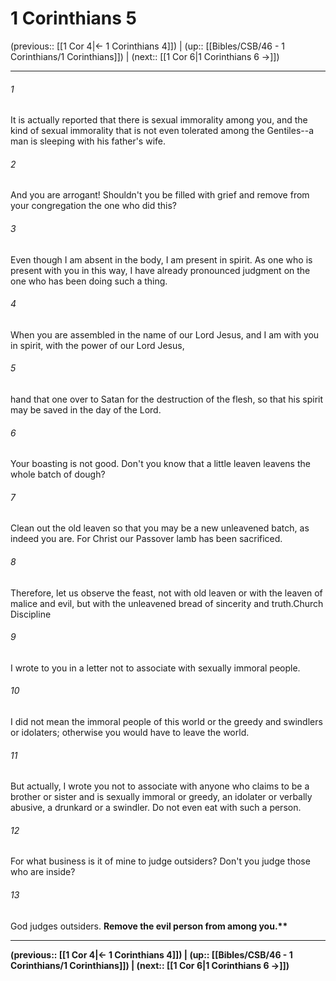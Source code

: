 # 1 Corinthians 5

(previous:: [[1 Cor 4|← 1 Corinthians 4]]) | (up:: [[Bibles/CSB/46 - 1 Corinthians/1 Corinthians]]) | (next:: [[1 Cor 6|1 Corinthians 6 →]])

***


###### 1 
It is actually reported that there is sexual immorality among you, and the kind of sexual immorality that is not even tolerated among the Gentiles--a man is sleeping with his father's wife. 

###### 2 
And you are arrogant! Shouldn't you be filled with grief and remove from your congregation the one who did this? 

###### 3 
Even though I am absent in the body, I am present in spirit. As one who is present with you in this way, I have already pronounced judgment on the one who has been doing such a thing. 

###### 4 
When you are assembled in the name of our Lord Jesus, and I am with you in spirit, with the power of our Lord Jesus, 

###### 5 
hand that one over to Satan for the destruction of the flesh, so that his spirit may be saved in the day of the Lord. 

###### 6 
Your boasting is not good. Don't you know that a little leaven leavens the whole batch of dough? 

###### 7 
Clean out the old leaven so that you may be a new unleavened batch, as indeed you are. For Christ our Passover lamb has been sacrificed. 

###### 8 
Therefore, let us observe the feast, not with old leaven or with the leaven of malice and evil, but with the unleavened bread of sincerity and truth.Church Discipline 

###### 9 
I wrote to you in a letter not to associate with sexually immoral people. 

###### 10 
I did not mean the immoral people of this world or the greedy and swindlers or idolaters; otherwise you would have to leave the world. 

###### 11 
But actually, I wrote you not to associate with anyone who claims to be a brother or sister and is sexually immoral or greedy, an idolater or verbally abusive, a drunkard or a swindler. Do not even eat with such a person. 

###### 12 
For what business is it of mine to judge outsiders? Don't you judge those who are inside? 

###### 13 
God judges outsiders. <b class="quote">Remove the evil person from among you.**

***

(previous:: [[1 Cor 4|← 1 Corinthians 4]]) | (up:: [[Bibles/CSB/46 - 1 Corinthians/1 Corinthians]]) | (next:: [[1 Cor 6|1 Corinthians 6 →]])
